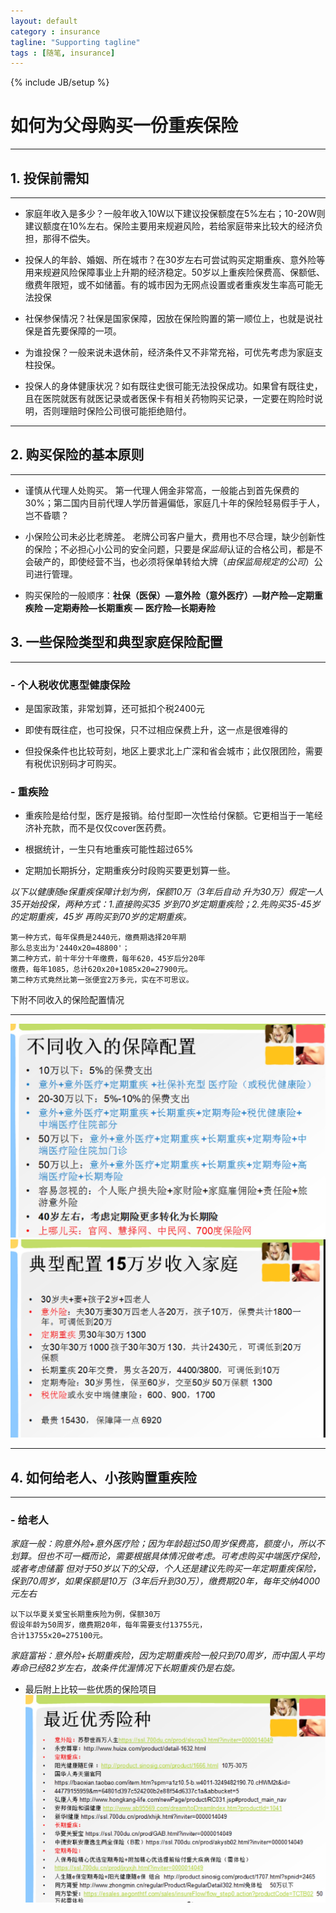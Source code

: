 ```yaml
---
layout: default
category : insurance
tagline: "Supporting tagline"
tags : [随笔, insurance]
---
```

{% include JB/setup %}
# 如何为父母购买一份重疾保险

---

## 1. 投保前需知

---

- 家庭年收入是多少？一般年收入10W以下建议投保额度在5%左右；10-20W则建议额度在10%左右。保险主要用来规避风险，若给家庭带来比较大的经济负担，那得不偿失。

- 投保人的年龄、婚姻、所在城市？在30岁左右可尝试购买定期重疾、意外险等用来规避风险保障事业上升期的经济稳定。50岁以上重疾险保费高、保额低、缴费年限短，或不如储蓄。有的城市因为无网点设置或者重疾发生率高可能无法投保

- 社保参保情况？社保是国家保障，因放在保险购置的第一顺位上，也就是说社保是首先要保障的一项。

- 为谁投保？一般来说未退休前，经济条件又不非常充裕，可优先考虑为家庭支柱投保。

- 投保人的身体健康状况？如有既往史很可能无法投保成功。如果曾有既往史，且在医院就医有就医记录或者医保卡有相关药物购买记录，一定要在购险时说明，否则理赔时保险公司很可能拒绝赔付。

---

## 2. 购买保险的基本原则

---

- 谨慎从代理人处购买。 第一代理人佣金非常高，一般能占到首先保费的30%；第二国内目前代理人学历普遍偏低，家庭几十年的保险轻易假手于人，岂不昏聩？

- 小保险公司未必比老牌差。 老牌公司客户量大，费用也不尽合理，缺少创新性的保险；不必担心小公司的安全问题，只要是*保监局*认证的合格公司，都是不会破产的，即使经营不当，也必须将保单转给大牌（*由保监局规定的公司*）公司进行管理。

- 购买保险的一般顺序：**社保（医保）—意外险（意外医疗）—财产险—定期重疾险 —定期寿险—长期重疾 — 医疗险—长期寿险**

## 3. 一些保险类型和典型家庭保险配置

---

### - 个人税收优惠型健康保险

- 是国家政策，非常划算，还可抵扣个税2400元

- 即使有既往症，也可投保，只不过相应保费上升，这一点是很难得的

- 但投保条件也比较苛刻，地区上要求北上广深和省会城市；此仅限团险，需要有税优识别码才可购买。
        

### - 重疾险
	
- 重疾险是给付型，医疗是报销。给付型即一次性给付保额。它更相当于一笔经济补充款，而不是仅仅cover医药费。
    
- 根据统计，一生只有地重疾可能性超过65%
    
- 定期加长期拆分，定期重疾分时段购买要更划算一些。
	
*以下以健康随e保重疾保障计划为例，保额10万（3年后自动
升为30万）假定一人35开始投保，两种方式：1.直接购买35
岁到70岁定期重疾险；2.先购买35-45岁的定期重疾，45岁
再购买到70岁的定期重疾。*

    第一种方式，每年保费是2440元，缴费期选择20年期
    那么总支出为'2440x20=48800'；
    第二种方式，前十年分十年缴费，每年620，45岁后分20年 
    缴费，每年1085，总计620x20+1085x20=27900元。
    第二种方式竟然比第一张便宜2万多元，实在不可思议。

下附不同收入的保险配置情况
    
---
![保险1](https://raw.githubusercontent.com/amornuist/amornuist.github.com/master/assets/img/insre1%20(10).jpg)
![保险2](https://raw.githubusercontent.com/amornuist/amornuist.github.com/master/assets/img/insre1%20(11).jpg)

---

## 4. 如何给老人、小孩购置重疾险

---

### - 给老人

*家庭一般：购意外险+意外医疗险；因为年龄超过50周岁保费高，额度小，所以不划算。但也不可一概而论，需要根据具体情况做考虑。可考虑购买中端医疗保险，或者考虑储蓄
但对于50岁以下的父母，个人还是建议先购买一年定期重疾保险，保到70周岁，如果保额是10万（3年后升到30万），缴费期20年，每年交纳4000元左右*

	以下以华夏关爱宝长期重疾险为例，保额30万
    假设年龄为50周岁，缴费期20年，每年需要支付13755元，
    合计13755x20=275100元。

*家庭富裕：意外险+长期重疾险，因为定期重疾险一般只到70周岁，而中国人平均寿命已经82岁左右，故条件优渥情况下长期重疾仍是右旋。*
	
* 最后附上比较一些优质的保险项目
![保险3](https://raw.githubusercontent.com/amornuist/amornuist.github.com/master/assets/img/insre1%20(13).jpg)
	


